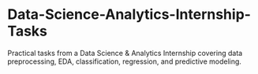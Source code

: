 # Data-Science-Analytics-Internship-Tasks
Practical tasks from a Data Science &amp; Analytics Internship covering data preprocessing, EDA, classification, regression, and predictive modeling.
